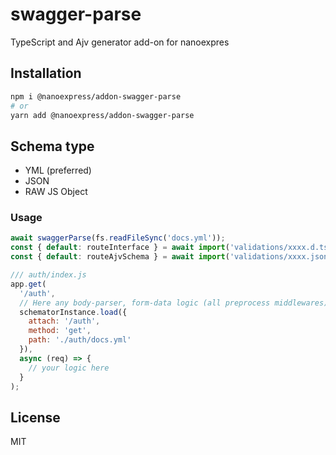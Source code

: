 # swagger-parse

TypeScript and Ajv generator add-on for nanoexpres

## Installation

```bash
npm i @nanoexpress/addon-swagger-parse
# or
yarn add @nanoexpress/addon-swagger-parse
```

## Schema type

- YML (preferred)
- JSON
- RAW JS Object

### Usage

```js
await swaggerParse(fs.readFileSync('docs.yml'));
const { default: routeInterface } = await import('validations/xxxx.d.ts');
const { default: routeAjvSchema } = await import('validations/xxxx.json');

/// auth/index.js
app.get(
  '/auth',
  // Here any body-parser, form-data logic (all preprocess middlewares)
  schematorInstance.load({
    attach: '/auth',
    method: 'get',
    path: './auth/docs.yml'
  }),
  async (req) => {
    // your logic here
  }
);
```

## License

MIT

